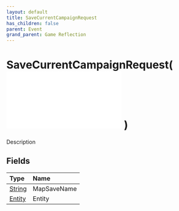 ```yaml
---
layout: default
title: SaveCurrentCampaignRequest
has_children: false
parent: Event
grand_parent: Game Reflection
---
```

# SaveCurrentCampaignRequest( ![ EntityEventBase ](/game-reflection/events/entity_event_base.md) )
Description 

## Fields
| Type | Name |
|:-------------|:--------------|
| [String](/game-reflection/components/string.md) | MapSaveName |
| [Entity](/game-reflection/classes/entity.md) | Entity |
